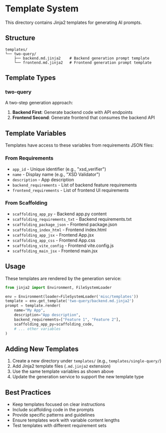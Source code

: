 # Template System

This directory contains Jinja2 templates for generating AI prompts.

## Structure

```
templates/
└── two-query/
    ├── backend.md.jinja2    # Backend generation prompt template
    └── frontend.md.jinja2   # Frontend generation prompt template
```

## Template Types

### two-query
A two-step generation approach:
1. **Backend First**: Generate backend code with API endpoints
2. **Frontend Second**: Generate frontend that consumes the backend API

## Template Variables

Templates have access to these variables from requirements JSON files:

### From Requirements
- `app_id` - Unique identifier (e.g., "xsd_verifier")
- `name` - Display name (e.g., "XSD Validator")
- `description` - App description
- `backend_requirements` - List of backend feature requirements
- `frontend_requirements` - List of frontend UI requirements

### From Scaffolding
- `scaffolding_app_py` - Backend app.py content
- `scaffolding_requirements_txt` - Backend requirements.txt
- `scaffolding_package_json` - Frontend package.json
- `scaffolding_index_html` - Frontend index.html
- `scaffolding_app_jsx` - Frontend App.jsx
- `scaffolding_app_css` - Frontend App.css
- `scaffolding_vite_config` - Frontend vite.config.js
- `scaffolding_main_jsx` - Frontend main.jsx

## Usage

These templates are rendered by the generation service:

```python
from jinja2 import Environment, FileSystemLoader

env = Environment(loader=FileSystemLoader('misc/templates'))
template = env.get_template('two-query/backend.md.jinja2')
prompt = template.render(
    name="My App",
    description="App description",
    backend_requirements=["Feature 1", "Feature 2"],
    scaffolding_app_py=scaffolding_code,
    # ... other variables
)
```

## Adding New Templates

1. Create a new directory under `templates/` (e.g., `templates/single-query/`)
2. Add Jinja2 template files (`.md.jinja2` extension)
3. Use the same template variables as shown above
4. Update the generation service to support the new template type

## Best Practices

- Keep templates focused on clear instructions
- Include scaffolding code in the prompts
- Provide specific patterns and guidelines
- Ensure templates work with variable content lengths
- Test templates with different requirement sets
